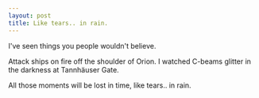 ```yaml
---
layout: post
title: Like tears.. in rain.
---
```

  I've seen things you people wouldn't believe. 

  Attack ships on fire off the shoulder of Orion. I watched C-beams glitter in the darkness at Tannhäuser Gate. 

  All those moments will be lost in time, like tears.. in rain.